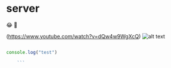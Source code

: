 
# server



:joy: 🚮


(https://www.youtube.com/watch?v=dQw4w9WgXcQ)
![alt text](https://i.guim.co.uk/img/media/26392d05302e02f7bf4eb143bb84c8097d09144b/446_167_3683_2210/master/3683.jpg?width=1200&quality=85&auto=format&fit=max&s=a52bbe202f57ac0f5ff7f47166906403)


```js 

console.log("test")

	```
